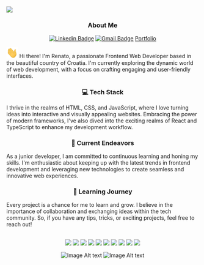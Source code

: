<img src="assets/hello.gif" align="center" />

<h3 align="center">About Me</h3>

<div align="center">
  
[![Linkedin Badge](https://img.shields.io/badge/-RenoCodes-blue?style=flat-square&logo=Linkedin&logoColor=white&link=https://www.linkedin.com/in/renatolulic/)](https://www.linkedin.com/in/renatolulic/)
[![Gmail Badge](https://img.shields.io/badge/-reno.lulic94@gmail.com-c14438?style=flat-square&logo=Gmail&logoColor=white&link=mailto:reno.lulic94@gmail.com)](mailto:reno.lulic94@gmail.com)
[Portfolio](https://reno-codes.github.io/reno-codes-portfolio/ "Renato's Portfolio")
</div>


<img src="https://raw.githubusercontent.com/ABSphreak/ABSphreak/master/gifs/Hi.gif" width="30px"> Hi there! I'm Renato, a passionate Frontend Web Developer based in the beautiful country of Croatia. I'm currently exploring the dynamic world of web development, with a focus on crafting engaging and user-friendly interfaces.

<h3 align="center">💻 Tech Stack</h3>

I thrive in the realms of HTML, CSS, and JavaScript, where I love turning ideas into interactive and visually appealing websites. Embracing the power of modern frameworks, I've also dived into the exciting realms of React and TypeScript to enhance my development workflow.

<h3 align="center">🚀 Current Endeavors</h3>

As a junior developer, I am committed to continuous learning and honing my skills. I'm enthusiastic about keeping up with the latest trends in frontend development and leveraging new technologies to create seamless and innovative web experiences.

<h3 align="center">🌱 Learning Journey</h3>

Every project is a chance for me to learn and grow. I believe in the importance of collaboration and exchanging ideas within the tech community. So, if you have any tips, tricks, or exciting projects, feel free to reach out!

<br/>

<div align="center">
  <img src="https://cdn.jsdelivr.net/gh/devicons/devicon/icons/html5/html5-original.svg" style="width: 10%"/>
  <img src="https://cdn.jsdelivr.net/gh/devicons/devicon/icons/css3/css3-original.svg" style="width: 10%"/>
  <img src="https://cdn.jsdelivr.net/gh/devicons/devicon/icons/javascript/javascript-original.svg" style="width: 10%"/>
  <img src="https://cdn.jsdelivr.net/gh/devicons/devicon/icons/react/react-original.svg" style="width: 10%"/>
  <img src="https://cdn.jsdelivr.net/gh/devicons/devicon/icons/typescript/typescript-original.svg" style="width: 10%"/>
  <img src="https://cdn.jsdelivr.net/gh/devicons/devicon/icons/wordpress/wordpress-original.svg" style="width: 10%"/>
  <img src="https://cdn.jsdelivr.net/gh/devicons/devicon/icons/sass/sass-original.svg" style="width: 10%"/>
  <img src="https://cdn.jsdelivr.net/gh/devicons/devicon/icons/json/json-original.svg" style="width: 10%"/>
  <img src="https://cdn.jsdelivr.net/gh/devicons/devicon/icons/supabase/supabase-original.svg" style="width: 10%"/>
  <img src="https://cdn.jsdelivr.net/gh/devicons/devicon/icons/mobx/mobx-original.svg" style="width: 10%"/>

  ![Image Alt text](https://cdn.jsdelivr.net/gh/devicons/devicon/icons/mobx/mobx-original.svg "Mobx State Management")
  ![Image Alt text](https://cdn.jsdelivr.net/gh/devicons/devicon/icons/supabase/supabase-original.svg "Supabase")

</div>
